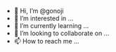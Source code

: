 - 👋 Hi, I’m @gonoji
- 👀 I’m interested in ...
- 🌱 I’m currently learning ...
- 💞️ I’m looking to collaborate on ...
- 📫 How to reach me ...

<!---
gonoji/gonoji is a ✨ special ✨ repository because its `README.md` (this file) appears on your GitHub profile.
You can click the Preview link to take a look at your changes.
--->
